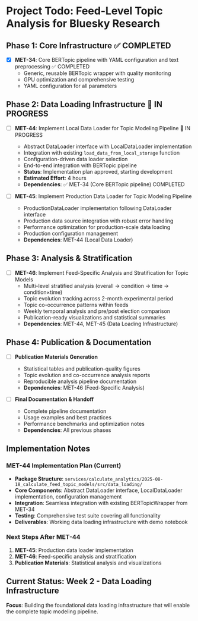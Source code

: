 # Project Todo: Feed-Level Topic Analysis for Bluesky Research

## Phase 1: Core Infrastructure ✅ COMPLETED

- [x] **MET-34**: Core BERTopic pipeline with YAML configuration and text preprocessing ✅ COMPLETED
  - Generic, reusable BERTopic wrapper with quality monitoring
  - GPU optimization and comprehensive testing
  - YAML configuration for all parameters

## Phase 2: Data Loading Infrastructure 🔄 IN PROGRESS

- [ ] **MET-44**: Implement Local Data Loader for Topic Modeling Pipeline 🔄 IN PROGRESS
  - Abstract DataLoader interface with LocalDataLoader implementation
  - Integration with existing `load_data_from_local_storage` function
  - Configuration-driven data loader selection
  - End-to-end integration with BERTopic pipeline
  - **Status**: Implementation plan approved, starting development
  - **Estimated Effort**: 4 hours
  - **Dependencies**: ✅ MET-34 (Core BERTopic pipeline) COMPLETED

- [ ] **MET-45**: Implement Production Data Loader for Topic Modeling Pipeline
  - ProductionDataLoader implementation following DataLoader interface
  - Production data source integration with robust error handling
  - Performance optimization for production-scale data loading
  - Production configuration management
  - **Dependencies**: MET-44 (Local Data Loader)

## Phase 3: Analysis & Stratification

- [ ] **MET-46**: Implement Feed-Specific Analysis and Stratification for Topic Models
  - Multi-level stratified analysis (overall → condition → time → condition×time)
  - Topic evolution tracking across 2-month experimental period
  - Topic co-occurrence patterns within feeds
  - Weekly temporal analysis and pre/post election comparison
  - Publication-ready visualizations and statistical summaries
  - **Dependencies**: MET-44, MET-45 (Data Loading Infrastructure)

## Phase 4: Publication & Documentation

- [ ] **Publication Materials Generation**
  - Statistical tables and publication-quality figures
  - Topic evolution and co-occurrence analysis reports
  - Reproducible analysis pipeline documentation
  - **Dependencies**: MET-46 (Feed-Specific Analysis)

- [ ] **Final Documentation & Handoff**
  - Complete pipeline documentation
  - Usage examples and best practices
  - Performance benchmarks and optimization notes
  - **Dependencies**: All previous phases

## Implementation Notes

### MET-44 Implementation Plan (Current)
- **Package Structure**: `services/calculate_analytics/2025-08-18_calculate_feed_topic_models/src/data_loading/`
- **Core Components**: Abstract DataLoader interface, LocalDataLoader implementation, configuration management
- **Integration**: Seamless integration with existing BERTopicWrapper from MET-34
- **Testing**: Comprehensive test suite covering all functionality
- **Deliverables**: Working data loading infrastructure with demo notebook

### Next Steps After MET-44
1. **MET-45**: Production data loader implementation
2. **MET-46**: Feed-specific analysis and stratification
3. **Publication Materials**: Statistical analysis and visualizations

## Current Status: Week 2 - Data Loading Infrastructure
**Focus**: Building the foundational data loading infrastructure that will enable the complete topic modeling pipeline.
